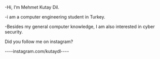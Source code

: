 -Hi, I’m Mehmet Kutay Dil. 

-i am a computer engineering student in Turkey. 

-Besides my general computer knowledge, I am also interested in cyber security.

Did you follow me on instagram? 

----instagram.com/kutaydl----
